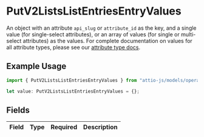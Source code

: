 # PutV2ListsListEntriesEntryValues

An object with an attribute `api_slug` or `attribute_id` as the key, and a single value (for single-select attributes), or an array of values (for single or multi-select attributes) as the values. For complete documentation on values for all attribute types, please see our [attribute type docs](/docs/attribute-types).

## Example Usage

```typescript
import { PutV2ListsListEntriesEntryValues } from "attio-js/models/operations";

let value: PutV2ListsListEntriesEntryValues = {};
```

## Fields

| Field       | Type        | Required    | Description |
| ----------- | ----------- | ----------- | ----------- |
